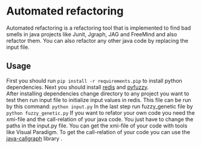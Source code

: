 # Automated refactoring
Automated refactoring is a refactoring tool that is implemented to find bad smells in java projects like Junit, Jgraph, JAG and FreeMind and also refactor them. You can also refactor any other java code by replacing the input file.
## Usage
First you should run ```pip install -r requirements.pip``` to install python dependencies. Next you should install [redis](https://redis.io/topics/quickstart) and [pyfuzzy](http://pyfuzzy.sourceforge.net/).\
After installing dependencies change directory to any project you want to test then run input file to initialize input values in redis. This file can be run by this command: ```python input.py```
In the last step run fuzzy_genetic file by ```python fuzzy_genetic.py```
If you want to refator your own code you need the xmi-file and the call-relation of your java code. You just have to change the paths in the input.py file.
You can get the xmi-file of your code with tools like Visual Paradigm. To get the call-relation of your code you can use the [java-callgraph](https://github.com/gousiosg/java-callgraph) library .
